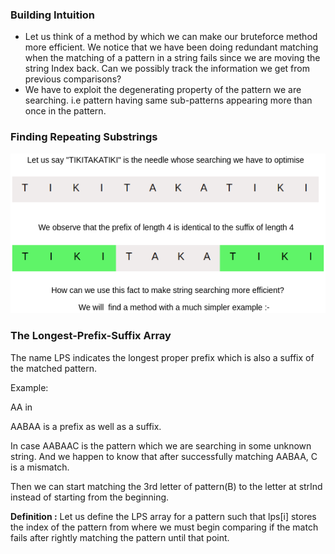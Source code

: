 ### Building Intuition

   - Let us think of a method by which we can make our bruteforce method more efficient. We notice that we have been doing redundant matching when the matching of a pattern in a string fails since we are moving the string Index back. Can we possibly track the information we get from previous comparisons?
   - We have to exploit the degenerating property of the pattern we are searching. i.e pattern having same sub-patterns appearing more than once in the pattern.

### Finding Repeating Substrings

<img src="images/introLpsImage.png"/>

### The Longest-Prefix-Suffix Array

The name LPS indicates the longest proper prefix which is also a suffix of the matched pattern.

Example:

AA in

AABAA is a prefix as well as a suffix.

In case AABAAC is the pattern which we are searching in some unknown string. And we happen to know that after successfully matching AABAA, C is a mismatch.

Then we can start matching the 3rd letter of pattern(B) to the letter at strInd instead of starting from the beginning.

**Definition :**
Let us define the LPS array for a pattern such that lps[i] stores the index of the pattern from where we must begin comparing if the match fails after rightly matching the pattern until that point.


